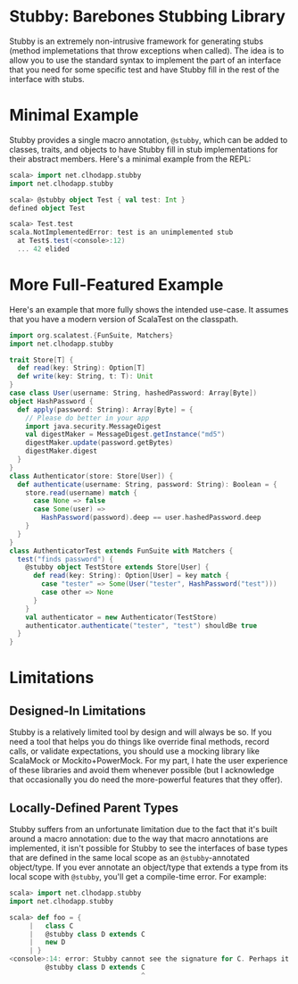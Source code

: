 
# Stubby: Barebones Stubbing Library

Stubby is an extremely non-intrusive framework for generating stubs (method
implemetations that throw exceptions when called). The idea is to allow you to
use the standard syntax to implement the part of an interface that you need for
some specific test and have Stubby fill in the rest of the interface with stubs.

# Minimal Example

Stubby provides a single macro annotation, `@stubby`, which can be added to
classes, traits, and objects to have Stubby fill in stub implementations for
their abstract members. Here's a minimal example from the REPL:
```scala
scala> import net.clhodapp.stubby
import net.clhodapp.stubby

scala> @stubby object Test { val test: Int }
defined object Test

scala> Test.test
scala.NotImplementedError: test is an unimplemented stub
  at Test$.test(<console>:12)
  ... 42 elided
```

# More Full-Featured Example

Here's an example that more fully shows the intended use-case. It assumes that
you have a modern version of ScalaTest on the classpath.
```scala
import org.scalatest.{FunSuite, Matchers}
import net.clhodapp.stubby

trait Store[T] {
  def read(key: String): Option[T]
  def write(key: String, t: T): Unit
}
case class User(username: String, hashedPassword: Array[Byte])
object HashPassword {
  def apply(password: String): Array[Byte] = {
    // Please do better in your app
    import java.security.MessageDigest
    val digestMaker = MessageDigest.getInstance("md5")
    digestMaker.update(password.getBytes)
    digestMaker.digest
  }
}
class Authenticator(store: Store[User]) {
  def authenticate(username: String, password: String): Boolean = {
    store.read(username) match {
      case None => false
      case Some(user) =>
        HashPassword(password).deep == user.hashedPassword.deep
    }
  }
}
class AuthenticatorTest extends FunSuite with Matchers {
  test("finds password") {
    @stubby object TestStore extends Store[User] {
      def read(key: String): Option[User] = key match {
        case "tester" => Some(User("tester", HashPassword("test")))
        case other => None
      }
    }
    val authenticator = new Authenticator(TestStore)
    authenticator.authenticate("tester", "test") shouldBe true
  }
}
```

# Limitations
## Designed-In Limitations
Stubby is a relatively limited tool by design and will always be so. If you need
a tool that helps you do things like override final methods, record calls, or
validate expectations, you should use a mocking library like ScalaMock or
Mockito+PowerMock. For my part, I hate the user experience of these libraries
and avoid them whenever possible (but I acknowledge that occasionally you do
need the more-powerful features that they offer).
## Locally-Defined Parent Types
Stubby suffers from an unfortunate limitation due to the fact that it's built
around a macro annotation: due to the way that macro annotations are
implemented, it isn't possible for Stubby to see the interfaces of base types
that are defined in the same local scope as an `@stubby`-annotated object/type.
If you ever annotate an object/type that extends a type from its local scope
with `@stubby`, you'll get a compile-time error. For example:
```scala
scala> import net.clhodapp.stubby
import net.clhodapp.stubby

scala> def foo = {
     |   class C
     |   @stubby class D extends C
     |   new D
     | }
<console>:14: error: Stubby cannot see the signature for C. Perhaps it's defined as a local class/trait.
         @stubby class D extends C
                                 ^
```
